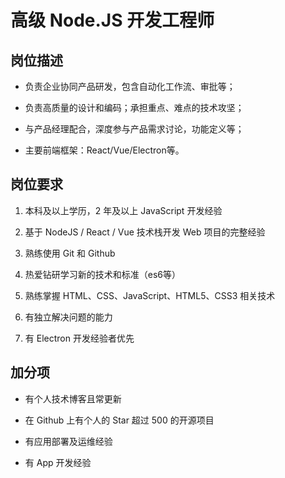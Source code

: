 # 高级 Node.JS 开发工程师

## 岗位描述

- 负责企业协同产品研发，包含自动化工作流、审批等；

- 负责高质量的设计和编码；承担重点、难点的技术攻坚；

- 与产品经理配合，深度参与产品需求讨论，功能定义等；

- 主要前端框架：React/Vue/Electron等。

## 岗位要求

1. 本科及以上学历，2 年及以上 JavaScript 开发经验 

1. 基于 NodeJS / React / Vue 技术栈开发 Web 项目的完整经验

2. 熟练使用 Git 和 Github

3. 热爱钻研学习新的技术和标准（es6等）

4. 熟练掌握 HTML、CSS、JavaScript、HTML5、CSS3 相关技术

5. 有独立解决问题的能力

6. 有 Electron 开发经验者优先


## 加分项

- 有个人技术博客且常更新
 
- 在 Github 上有个人的 Star 超过 500 的开源项目
 
- 有应用部署及运维经验
 
- 有 App 开发经验

